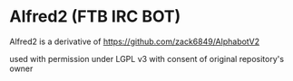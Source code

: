 Alfred2 (FTB IRC BOT)
=================

Alfred2 is a derivative of https://github.com/zack6849/AlphabotV2

used with permission under LGPL v3 with consent of original repository's owner
